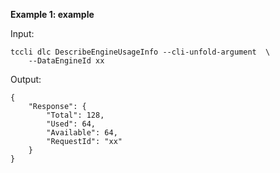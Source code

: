 **Example 1: example**



Input: 

```
tccli dlc DescribeEngineUsageInfo --cli-unfold-argument  \
    --DataEngineId xx
```

Output: 
```
{
    "Response": {
        "Total": 128,
        "Used": 64,
        "Available": 64,
        "RequestId": "xx"
    }
}
```

